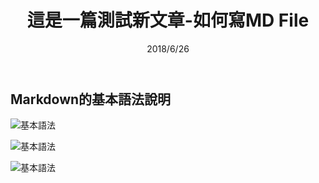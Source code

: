 ﻿---
layout: post
title: 這是一篇測試新文章-如何寫MD File
date: 2018/6/26
description: Markdown file 的基本語法處理. # Add post description (optional)
img: md-info1.png # Add image post (optional)
tags: [客製Blog] # add tag
#網站參數:{{site.baseurl}}/assets/img/
---

## Markdown的基本語法說明

![基本語法]({{site.baseurl}}/assets/img/md-info1.png "基本查詢語法一")


![基本語法]({{site.baseurl}}/assets/img/md-info2.png "基本查詢語法一")


![基本語法]({{site.baseurl}}/assets/img/md-info3.png "基本查詢語法一")